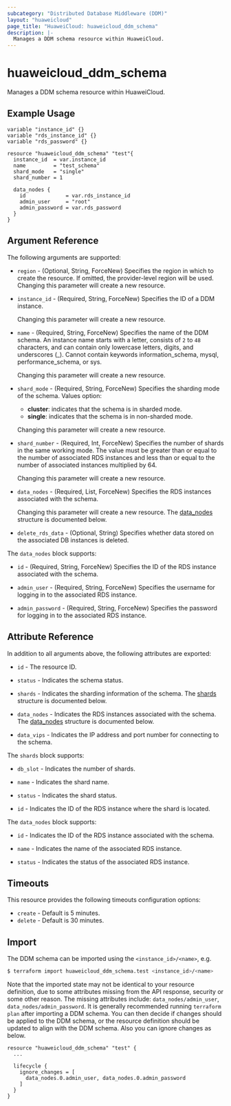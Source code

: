 ```yaml
---
subcategory: "Distributed Database Middleware (DDM)"
layout: "huaweicloud"
page_title: "HuaweiCloud: huaweicloud_ddm_schema"
description: |-
  Manages a DDM schema resource within HuaweiCloud.
---
```


# huaweicloud_ddm_schema

Manages a DDM schema resource within HuaweiCloud.

## Example Usage

```hcl
variable "instance_id" {}
variable "rds_instance_id" {}
variable "rds_password" {}

resource "huaweicloud_ddm_schema" "test"{
  instance_id  = var.instance_id
  name         = "test_schema"
  shard_mode   = "single"
  shard_number = 1

  data_nodes {
    id             = var.rds_instance_id
    admin_user     = "root"
    admin_password = var.rds_password
  }
}
```

## Argument Reference

The following arguments are supported:

* `region` - (Optional, String, ForceNew) Specifies the region in which to create the resource.
  If omitted, the provider-level region will be used. Changing this parameter will create a new resource.

* `instance_id` - (Required, String, ForceNew) Specifies the ID of a DDM instance.

  Changing this parameter will create a new resource.

* `name` - (Required, String, ForceNew) Specifies the name of the DDM schema.
  An instance name starts with a letter, consists of `2` to `48` characters, and can contain only lowercase letters,
  digits, and underscores (_). Cannot contain keywords information_schema, mysql, performance_schema, or sys.

  Changing this parameter will create a new resource.

* `shard_mode` - (Required, String, ForceNew) Specifies the sharding mode of the schema. Values option:
  + **cluster**: indicates that the schema is in sharded mode.
  + **single**: indicates that the schema is in non-sharded mode.

  Changing this parameter will create a new resource.

* `shard_number` - (Required, Int, ForceNew) Specifies the number of shards in the same working mode.
  The value must be greater than or equal to the number of associated RDS instances and less than or equal
  to the number of associated instances multiplied by 64.

  Changing this parameter will create a new resource.

* `data_nodes` - (Required, List, ForceNew) Specifies the RDS instances associated with the schema.

  Changing this parameter will create a new resource.
  The [data_nodes](#data_nodes_struct) structure is documented below.

* `delete_rds_data` - (Optional, String) Specifies whether data stored on the associated DB instances is deleted.

<a name="data_nodes_struct"></a>
The `data_nodes` block supports:

* `id` - (Required, String, ForceNew) Specifies the ID of the RDS instance associated with the schema.

* `admin_user` - (Required, String, ForceNew) Specifies the username for logging in to the associated RDS instance.

* `admin_password` - (Required, String, ForceNew) Specifies the password for logging in to the associated RDS instance.

## Attribute Reference

In addition to all arguments above, the following attributes are exported:

* `id` - The resource ID.

* `status` - Indicates the schema status.

* `shards` - Indicates the sharding information of the schema.
  The [shards](#shards_struct) structure is documented below.

* `data_nodes` - Indicates the RDS instances associated with the schema.
  The [data_nodes](#data_nodes_struct) structure is documented below.

* `data_vips` - Indicates the IP address and port number for connecting to the schema.

<a name="shards_struct"></a>
The `shards` block supports:

* `db_slot` - Indicates the number of shards.

* `name` - Indicates the shard name.

* `status` - Indicates the shard status.

* `id` - Indicates the ID of the RDS instance where the shard is located.

<a name="data_nodes_struct"></a>
The `data_nodes` block supports:

* `id` - Indicates the ID of the RDS instance associated with the schema.

* `name` - Indicates the name of the associated RDS instance.

* `status` - Indicates the status of the associated RDS instance.

## Timeouts

This resource provides the following timeouts configuration options:

* `create` - Default is 5 minutes.
* `delete` - Default is 30 minutes.

## Import

The DDM schema can be imported using the `<instance_id>/<name>`, e.g.

```bash
$ terraform import huaweicloud_ddm_schema.test <instance_id>/<name>
```

Note that the imported state may not be identical to your resource definition, due to some attributes missing from the
API response, security or some other reason. The missing attributes include: `data_nodes/admin_user`,
`data_nodes/admin_password`. It is generally recommended running `terraform plan` after importing a DDM schema. You can
then decide if changes should be applied to the DDM schema, or the resource definition should be updated to align with
the DDM schema. Also you can ignore changes as below.

```hcl
resource "huaweicloud_ddm_schema" "test" {
  ...

  lifecycle {
    ignore_changes = [
      data_nodes.0.admin_user, data_nodes.0.admin_password
    ]
  }
}
```
